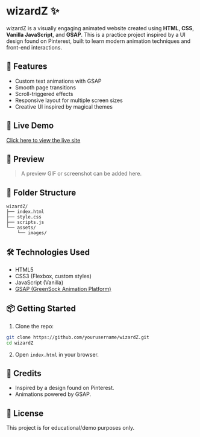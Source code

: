 # wizardZ ✨

wizardZ is a visually engaging animated website created using **HTML**, **CSS**, **Vanilla JavaScript**, and **GSAP**. This is a practice project inspired by a UI design found on Pinterest, built to learn modern animation techniques and front-end interactions.

## 🚀 Features

- Custom text animations with GSAP
- Smooth page transitions
- Scroll-triggered effects
- Responsive layout for multiple screen sizes
- Creative UI inspired by magical themes

## 🔗 Live Demo

[Click here to view the live site](https://your-live-demo-link.com) <!-- Replace with actual URL -->

## 📸 Preview

> A preview GIF or screenshot can be added here.

## 📁 Folder Structure

```
wizardZ/
├── index.html
├── style.css
├── scripts.js
└── assets/
    └── images/
```

## 🛠️ Technologies Used

- HTML5
- CSS3 (Flexbox, custom styles)
- JavaScript (Vanilla)
- [GSAP (GreenSock Animation Platform)](https://greensock.com/gsap/)

## 📦 Getting Started

1. Clone the repo:
```bash
git clone https://github.com/yourusername/wizardZ.git
cd wizardZ
```

2. Open `index.html` in your browser.

## 🙏 Credits

- Inspired by a design found on Pinterest.
- Animations powered by GSAP.

## 📃 License

This project is for educational/demo purposes only.